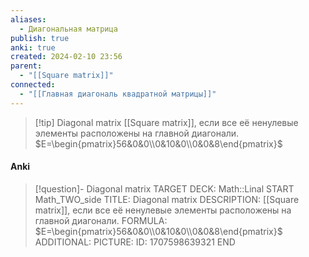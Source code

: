 ```yaml
---
aliases:
  - Диагональная матрица
publish: true
anki: true
created: 2024-02-10 23:56
parent:
  - "[[Square matrix]]"
connected:
  - "[[Главная диагональ квадратной матрицы]]"
---
```


> [!tip] Diagonal matrix
[[Square matrix]], если все её ненулевые элементы расположены на главной диагонали.
$E=\begin{pmatrix}56&0&0\\0&10&0\\0&0&8\end{pmatrix}$


#### Anki
> [!question]- Diagonal matrix
TARGET DECK: Math::Linal 
START
Math_TWO_side
TITLE: Diagonal matrix
DESCRIPTION: [[Square matrix]], если все её ненулевые элементы расположены на главной диагонали.
FORMULA: $E=\begin{pmatrix}56&0&0\\0&10&0\\0&0&8\end{pmatrix}$
ADDITIONAL:
PICTURE:
ID: 1707598639321
END















